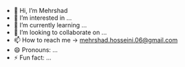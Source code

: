 - 👋 Hi, I’m Mehrshad
- 👀 I’m interested in ...
- 🌱 I’m currently learning ...
- 💞️ I’m looking to collaborate on ...
- 📫 How to reach me -> mehrshad.hosseini.06@gmail.com
- 😄 Pronouns: ...
- ⚡ Fun fact: ...

<!---
Mehrshad06/Mehrshad06 is a ✨ special ✨ repository because its `README.md` (this file) appears on your GitHub profile.
You can click the Preview link to take a look at your changes.
--->
